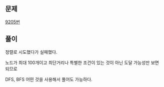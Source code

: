## 문제
[9205번](https://www.acmicpc.net/problem/9205)

## 풀이
정렬로 시도했다가 실패했다. 

노드가 최대 100개이고 최단거리나 특별한 조건이 있는 것이 아닌 도달 가능성만 보면 되므로 

DFS, BFS 어떤 것을 사용해서 풀어도 가능하다. 
